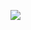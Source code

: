 ![](https://www.nta.go.jp/tmp/e8417731-1330-44b0-b818-c9c20f537394/images/c147dc97998d0184d484afb6146459f318e49455c72a57c6255c86db2024477b.jpg)